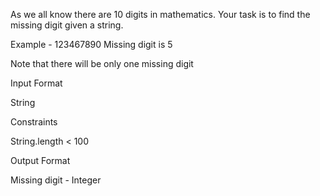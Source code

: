 As we all know there are 10 digits in mathematics. Your task is to find the missing digit given a string.

Example - 123467890 Missing digit is 5

Note that there will be only one missing digit

Input Format

String

Constraints

String.length < 100

Output Format

Missing digit - Integer